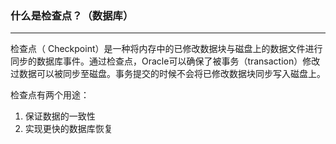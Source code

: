 ### 什么是检查点？（数据库）

------

检查点（ Checkpoint）是一种将内存中的已修改数据块与磁盘上的数据文件进行同步的数据库事件。通过检查点，Oracle可以确保了被事务（transaction）修改过数据可以被同步至磁盘。事务提交的时候不会将已修改数据块同步写入磁盘上。

检查点有两个用途：
  1. 保证数据的一致性
  2. 实现更快的数据库恢复